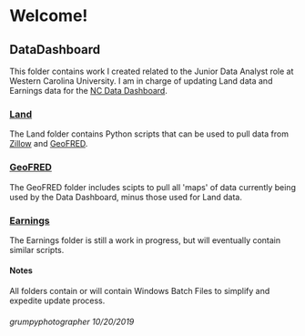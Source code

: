 # Welcome!

## DataDashboard
This folder contains work I created related to the Junior Data Analyst role at Western Carolina University.  I am in charge of updating Land data and Earnings data for the [NC Data Dashboard](https://www.wcu.edu/engage/regional-development/data-dashboard.aspx).  

### [Land](https://github.com/grumpyphotographer/NCDataDashboard/tree/master/DataDashboard/Land)
The Land folder contains Python scripts that can be used to pull data from [Zillow](https://www.zillow.com/research/data/) and [GeoFRED](https://geofred.stlouisfed.org/map/).

### [GeoFRED](https://github.com/grumpyphotographer/NCDataDashboard/tree/master/DataDashboard/GeoFRED)
The GeoFRED folder includes scipts to pull all 'maps' of data currently being used by the Data Dashboard, minus those used for Land data.

### [Earnings](https://github.com/grumpyphotographer/NCDataDashboard/tree/master/DataDashboard/Earnings)
The Earnings folder is still a work in progress, but will eventually contain similar scripts.

#### Notes
All folders contain or will contain Windows Batch Files to simplify and expedite update process.

###### grumpyphotographer 10/20/2019
